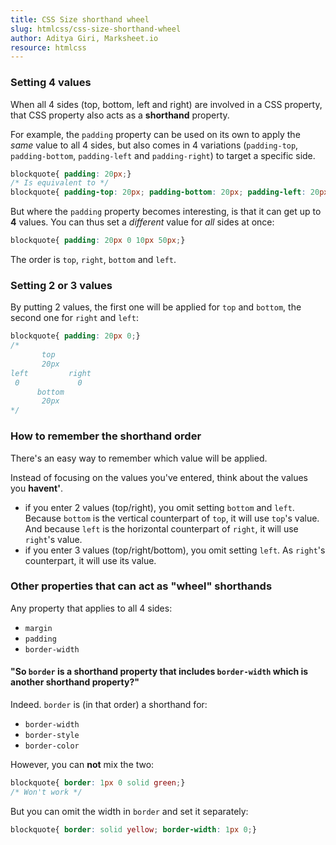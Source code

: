 ```yaml
---
title: CSS Size shorthand wheel
slug: htmlcss/css-size-shorthand-wheel
author: Aditya Giri, Marksheet.io
resource: htmlcss
---
```


### Setting 4 values

When all 4 sides (top, bottom, left and right) are involved in a CSS property, that CSS property also acts as a **shorthand** property.

For example, the `padding` property can be used on its own to apply the _same_ value to all 4 sides, but also comes in 4 variations (`padding-top`, `padding-bottom`, `padding-left` and `padding-right`) to target a specific side.

```css
blockquote{ padding: 20px;}
/* Is equivalent to */
blockquote{ padding-top: 20px; padding-bottom: 20px; padding-left: 20px; padding-right: 20px;}
```

But where the `padding` property becomes interesting, is that it can get up to **4** values. You can thus set a _different_ value for _all_ sides at once:

```css
blockquote{ padding: 20px 0 10px 50px;}
```

The order is `top`, `right`, `bottom` and `left`.

### Setting 2 or 3 values

By putting 2 values, the first one will be applied for `top` and `bottom`, the second one for `right` and `left`:

```css
blockquote{ padding: 20px 0;}
/*
       top
       20px
left         right
 0             0
      bottom
       20px
*/
```

### How to remember the shorthand order

There's an easy way to remember which value will be applied.

Instead of focusing on the values you've entered, think about the values you **havent'**.

* if you enter 2 values (top/right), you omit setting `bottom` and `left`. Because `bottom` is the vertical counterpart of `top`, it will use `top`'s value. And because `left` is the horizontal counterpart of `right`, it will use `right`'s value.
* if you enter 3 values (top/right/bottom), you omit setting `left`. As `right`'s counterpart, it will use its value.

### Other properties that can act as "wheel" shorthands

Any property that applies to all 4 sides:

* `margin`
* `padding`
* `border-width`

#### "So `border` is a shorthand property that includes `border-width` which is another shorthand property?"

Indeed. `border` is (in that order) a shorthand for:

* `border-width`
* `border-style`
* `border-color`

However, you can **not** mix the two:

```css
blockquote{ border: 1px 0 solid green;}
/* Won't work */
```

But you can omit the width in `border` and set it separately:

```css
blockquote{ border: solid yellow; border-width: 1px 0;}
```